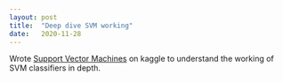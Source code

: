 ```yaml
---
layout: post
title:  "Deep dive SVM working"
date:   2020-11-28
---
```


Wrote [Support Vector Machines](https://www.kaggle.com/kartikeyash/support-vector-machines) on kaggle to understand the working of SVM classifiers in depth.
